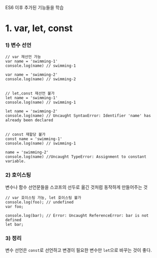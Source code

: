 ES6 이후 추가된 기능들을 학습

# 1. var, let, const
### 1) 변수 선언
```
// var 재선언 가능
var name = 'swimming-1'
console.log(name) // swimming-1

var name = 'swimming-2'
console.log(name) // swimming-2


// let,const 재선언 불가
let name = 'swimming-1'
console.log(name) // swimming-1

let name = 'swimming-2'
console.log(name) // Uncaught SyntaxError: Identifier 'name' has already been declared


// const 재할당 불가
const name = 'swimming-1'
console.log(name) // swimming-1

name = 'swimming-2'
console.log(name) //Uncaught TypeError: Assignment to constant variable.
```

### 2) 호이스팅
변수나 함수 선언문들을 스코프의 선두로 옮긴 것처럼 동작하게 만들어주는 것
```
// var 호이스팅 가능, let 호이스팅 불가
console.log(foo); // undefined
var foo;

console.log(bar); // Error: Uncaught ReferenceError: bar is not defined
let bar;
```

### 3) 정리
변수 선언은 `const`로 선언하고 변경이 필요한 변수만 `let`으로 바꾸는 것이 좋다.